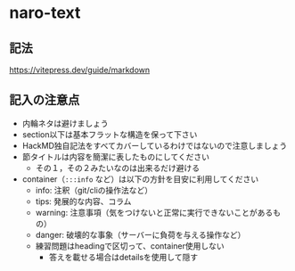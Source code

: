 # naro-text

## 記法
https://vitepress.dev/guide/markdown

## 記入の注意点
- 内輪ネタは避けましょう
- section以下は基本フラットな構造を保って下さい
- HackMD独自記法をすべてカバーしているわけではないので注意しましょう
- 節タイトルは内容を簡潔に表したものにしてください
  - その１，その２みたいなのは出来るだけ避ける
- container（`:::info` など）は以下の方針を目安に利用してください
  - info: 注釈（git/cliの操作法など）
  - tips: 発展的な内容、コラム
  - warning: 注意事項（気をつけないと正常に実行できないことがあるもの）
  - danger: 破壊的な事象（サーバーに負荷を与える操作など）
  - 練習問題はheadingで区切って、container使用しない
    - 答えを載せる場合はdetailsを使用して隠す